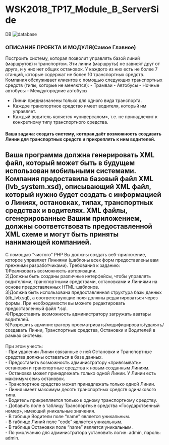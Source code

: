 # WSK2018_TP17_Module_B_ServerSide

DB
![database](https://user-images.githubusercontent.com/82625479/218170574-cacd571d-db65-48c7-9ec9-1c2858505de3.png)


<h3>ОПИСАНИЕ ПРОЕКТА И МОДУЛЯ(Самое Главное)</h3>
Построить систему, которая позволит управлять базой линий (маршрутов) и транспортом. Эти линии (маршруты) не зависят друг от друга, и у них нет общих остановок. У каждого из них есть не более 7 станций, которые содержат не более 10 транспортных средств.
Компания обслуживает клиентов с помощью следующих транспортных средств (типы, которые не меняются):
 - Трамваи
 - Автобусы
 - Ночные автобусы
 - Междугородние автобусы
 
 - Линии предназначены только для одного вида транспорта. 
 - Каждое транспортное средство имеет водителя, который им управляет. 
 - Каждый водитель является «универсалом», т.е. не принадлежит к конкретному типу транспортного средства. 
<h4>Ваша задача: создать систему, которая даёт возможность создавать Линии для транспортных средств и прикреплять к ним водителей.</h4>

<h2>Ваша программа должна генерировать XML файл, который может быть в будущем использован мобильными системами. Компания предоставила базовый файл XML (lvb_system.xsd), описывающий XML файл, который нужно будет создать с информацией о Линиях, остановках, типах, транспортных средствах и водителях. XML файлы, сгенерированные Вашим приложением, должны соответствовать предоставленной XML схеме и могут быть приняты нанимающей компанией.</h2>
С помощью “чистого” PHP Вы должны создать веб-приложение, которое управляет Линиями (шаблоны всех форм предоставлены вам прежними разработчиками). 
Требования к заданию:
<br>
1)Реализовать возможность авторизации.
<br>
2)Должны быть созданы различные интерфейсы, чтобы управлять водителями, транспортными средствами, остановками и Линиями на основе предоставленных HTML-шаблонов.
<br>
3)Должна быть использована предоставленная структура базы данных (db_lvb.sql), а соответствующие поля должны редактироваться через формы. При необходимости вы можете редактировать предоставленный файл *.sql.
<br>
4)Предоставить возможность администратору загружать аватары водителей.
<br>
5)Разрешить администратору просматривать/модифицировать/удалять/создавать Линии, Транспортные средства, Остановки и Водителей в рамках системы. 
<br>
<br>
При этом учесть:
<br>
 - При удалении Линии связанные с ней Остановки и Транспортные средства должны оставаться в базе данных.
<br>
 - Предоставить возможность администратору «привязывать» остановки и транспортные средства к новым созданным Линиям.
<br>
 - Остановка может принадлежать только одной Линии. У Линии есть максимум семь остановок.
<br>
 - Транспортное средство может принадлежать только одной Линии.
<br>
 - Линия имеет максимум десять транспортных средств одинакового типа. 
<br>
 - Водитель прикрепляется только к одному транспортному средству.
<br>
 - Добавить поле в таблицу Транспортные средства «Государственный номер», имеющий уникальные значения.
<br>
 - В таблице Водители поле “name” является уникальным.
<br>
 - В таблице Линий поле “code” является уникальным.
<br>
 - В таблице Остановки поле “name” является уникальным.
<br>
 - По умолчанию для администратора установить логин: admin, пароль: admin.
